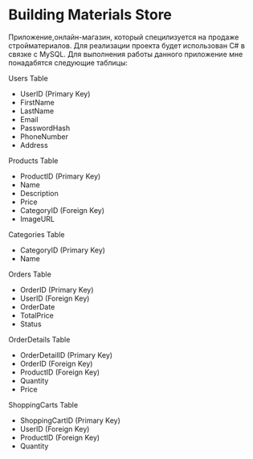 # Building Materials Store
Приложение,онлайн-магазин, который специлизуется на продаже стройматериалов. Для реализации проекта будет использован C# в связке с MySQL.
Для выполнения работы данного приложение мне понадабятся следующие таблицы:

Users Table
+ UserID (Primary Key)
+ FirstName
+ LastName
+ Email
+ PasswordHash
+ PhoneNumber
+ Address
  
Products Table
+ ProductID (Primary Key)
+ Name
+ Description
+ Price
+ CategoryID (Foreign Key)
+ ImageURL

Categories Table
+ CategoryID (Primary Key)
+ Name

Orders Table
+ OrderID (Primary Key)
+ UserID (Foreign Key)
+ OrderDate
+ TotalPrice
+ Status

OrderDetails Table
+ OrderDetailID (Primary Key)
+ OrderID (Foreign Key)
+ ProductID (Foreign Key)
+ Quantity
+ Price

ShoppingCarts Table
+ ShoppingCartID (Primary Key)
+ UserID (Foreign Key)
+ ProductID (Foreign Key)
+ Quantity

